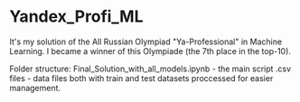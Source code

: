 # Yandex_Profi_ML
It's my solution of the All Russian Olympiad "Ya-Professional" in Machine Learning. I became a winner of this Olympiade (the 7th place in the top-10).

Folder structure:
Final_Solution_with_all_models.ipynb  - the main script 
.csv files - data files both with train and test datasets proccessed for easier management.
